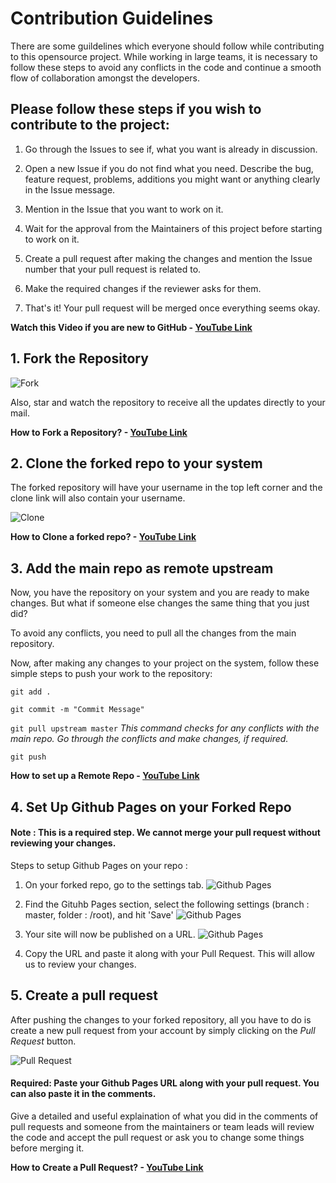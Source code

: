 # Contribution Guidelines

There are some guildelines which everyone should follow while contributing to this opensource project. While working in large teams, it is necessary to follow these steps to avoid any conflicts in the code and continue a smooth flow of collaboration amongst the developers.

## Please follow these steps if you wish to contribute to the project:

1. Go through the Issues to see if, what you want is already in discussion.

2. Open a new Issue if you do not find what you need. Describe the bug, feature request, problems, additions you might want or anything clearly in the Issue message.

3. Mention in the Issue that you want to work on it.

4. Wait for the approval from the Maintainers of this project before starting to work on it.

5. Create a pull request after making the changes and mention the Issue number that your pull request is related to.

6. Make the required changes if the reviewer asks for them.

7. That's it! Your pull request will be merged once everything seems okay.

**Watch this Video if you are new to GitHub - [YouTube Link](https://youtu.be/HbSjyU2vf6Y)**

## 1. Fork the Repository

![Fork](assets/readme/fork.png)

Also, star and watch the repository to receive all the updates directly to your mail.

**How to Fork a Repository? - [YouTube Link](https://youtu.be/HbSjyU2vf6Y?t=101)**

## 2. Clone the forked repo to your system

The forked repository will have your username in the top left corner and the clone link will also contain your username.

![Clone](assets/readme/clone.png)

**How to Clone a forked repo? - [YouTube Link](https://youtu.be/HbSjyU2vf6Y?t=134)**

## 3. Add the main repo as remote upstream

Now, you have the repository on your system and you are ready to make changes. But what if someone else changes the same thing that you just did?

To avoid any conflicts, you need to pull all the changes from the main repository.

Now, after making any changes to your project on the system, follow these simple steps to push your work to the repository:

`git add .`

`git commit -m "Commit Message"`

`git pull upstream master` _This command checks for any conflicts with the main repo. Go through the conflicts and make changes, if required._

`git push`

**How to set up a Remote Repo - [YouTube Link](https://youtu.be/-zvHQXnBO6c)**

## 4. Set Up Github Pages on your Forked Repo

#### Note : This is a required step. We cannot merge your pull request without reviewing your changes.

Steps to setup Github Pages on your repo :

1. On your forked repo, go to the settings tab.
   ![Github Pages](assets/readme/gPages_1.png)

2. Find the Gituhb Pages section, select the following settings (branch : master, folder : /root), and hit 'Save'
   ![Github Pages](assets/readme/gPages_2.png)

3. Your site will now be published on a URL.
   ![Github Pages](assets/readme/gPages_3.png)

4. Copy the URL and paste it along with your Pull Request. This will allow us to review your changes.

## 5. Create a pull request

After pushing the changes to your forked repository, all you have to do is create a new pull request from your account by simply clicking on the _Pull Request_ button.

![Pull Request](assets/readme/pull%20request.png)

#### Required: Paste your Github Pages URL along with your pull request. You can also paste it in the comments.

Give a detailed and useful explaination of what you did in the comments of pull requests and someone from the maintainers or team leads will review the code and accept the pull request or ask you to change some things before merging it.

**How to Create a Pull Request? - [YouTube Link](https://youtu.be/HbSjyU2vf6Y?t=297)**
